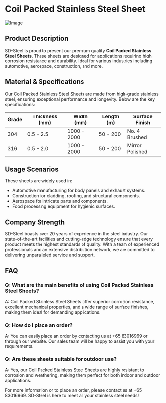 # Coil Packed Stainless Steel Sheet

![Image](https://github.com/user-attachments/assets/2567258e-e124-4816-932d-1809bd27ef0b)

## Product Description

SD-Steel is proud to present our premium quality **Coil Packed Stainless Steel Sheets**. These sheets are designed for applications requiring high corrosion resistance and durability. Ideal for various industries including automotive, aerospace, construction, and more.

## Material & Specifications

Our Coil Packed Stainless Steel Sheets are made from high-grade stainless steel, ensuring exceptional performance and longevity. Below are the key specifications:

| Grade | Thickness (mm) | Width (mm) | Length (m) | Surface Finish |
|-------|----------------|------------|------------|----------------|
| 304   | 0.5 - 2.5      | 1000 - 2000| 50 - 200   | No. 4 Brushed  |
| 316   | 0.5 - 2.0      | 1000 - 2000| 50 - 200   | Mirror Polished|

## Usage Scenarios

These sheets are widely used in:
- Automotive manufacturing for body panels and exhaust systems.
- Construction for cladding, roofing, and structural components.
- Aerospace for intricate parts and components.
- Food processing equipment for hygienic surfaces.

## Company Strength

SD-Steel boasts over 20 years of experience in the steel industry. Our state-of-the-art facilities and cutting-edge technology ensure that every product meets the highest standards of quality. With a team of experienced professionals and an extensive distribution network, we are committed to delivering unparalleled service and support.

## FAQ

### Q: What are the main benefits of using Coil Packed Stainless Steel Sheets?
A: Coil Packed Stainless Steel Sheets offer superior corrosion resistance, excellent mechanical properties, and a wide range of surface finishes, making them ideal for demanding applications.

### Q: How do I place an order?
A: You can easily place an order by contacting us at +65 83016969 or through our website. Our sales team will be happy to assist you with your requirements.

### Q: Are these sheets suitable for outdoor use?
A: Yes, our Coil Packed Stainless Steel Sheets are highly resistant to corrosion and weathering, making them perfect for both indoor and outdoor applications.

For more information or to place an order, please contact us at +65 83016969. SD-Steel is here to meet all your stainless steel needs!